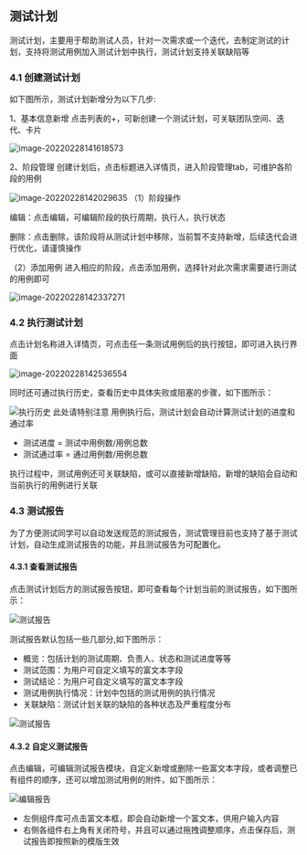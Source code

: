 ## 测试计划

测试计划，主要用于帮助测试人员，针对一次需求或一个迭代，去制定测试的计划，支持将测试用例加入测试计划中执行，测试计划支持关联缺陷等

### 4.1 创建测试计划

如下图所示，测试计划新增分为以下几步:

1、基本信息新增 点击列表的+，可新创建一个测试计划，可关联团队空间、迭代、卡片

![image-20220228141618573](http://devops-minio.jdcloud.com/doc-image/All-Image/test_plan.assets/image-20220228141618573.png)

2、阶段管理  创建计划后，点击标题进入详情页，进入阶段管理tab，可维护各阶段的用例

![image-20220228142029635](http://devops-minio.jdcloud.com/doc-image/All-Image/test_plan.assets/image-20220228142029635.png) （1）阶段操作

编辑：点击编辑，可编辑阶段的执行周期，执行人，执行状态

删除：点击删除，该阶段将从测试计划中移除，当前暂不支持新增，后续迭代会进行优化，请谨慎操作

（2）添加用例  进入相应的阶段，点击添加用例，选择针对此次需求需要进行测试的用例即可

![image-20220228142337271](http://devops-minio.jdcloud.com/doc-image/All-Image/test_plan.assets/image-20220228142337271.png)

### 4.2 执行测试计划

点击计划名称进入详情页，可点击任一条测试用例后的执行按钮，即可进入执行界面

![image-20220228142536554](http://devops-minio.jdcloud.com/doc-image/All-Image/test_plan.assets/image-20220228142536554.png)

同时还可通过执行历史，查看历史中具体失败或阻塞的步骤，如下图所示：

![执行历史](http://devops-minio.jdcloud.com/doc-image/All-Image/test_plan.assets/plan_执行历史结果.jpg) 此处请特别注意 用例执行后，测试计划会自动计算测试计划的进度和通过率

- 测试进度 = 测试中用例数/用例总数
- 测试通过率 = 通过用例数/用例总数

执行过程中，测试用例还可关联缺陷，或可以直接新增缺陷，新增的缺陷会自动和当前执行的用例进行关联

### 4.3 测试报告

为了方便测试同学可以自动发送规范的测试报告，测试管理目前也支持了基于测试计划，自动生成测试报告的功能，并且测试报告为可配置化。

#### 4.3.1 查看测试报告

点击测试计划后方的测试报告按钮，即可查看每个计划当前的测试报告，如下图所示：

![测试报告](http://devops-minio.jdcloud.com/doc-image/All-Image/test_plan.assets/plan_测试报告.jpg)

测试报告默认包括一些几部分,如下图所示：

- 概览：包括计划的测试周期、负责人、状态和测试进度等等
- 测试范围：为用户可自定义填写的富文本字段
- 测试结论：为用户可自定义填写的富文本字段
- 测试用例执行情况：计划中包括的测试用例的执行情况
- 关联缺陷：测试计划关联的缺陷的各种状态及严重程度分布

![测试报告](http://devops-minio.jdcloud.com/doc-image/All-Image/test_plan.assets/plan_测试报告查看.jpg)

#### 4.3.2 自定义测试报告

点击编辑，可编辑测试报告模块，自定义新增或删除一些富文本字段，或者调整已有组件的顺序，还可以增加测试用例的附件，如下图所示：

![编辑报告](http://devops-minio.jdcloud.com/doc-image/All-Image/test_plan.assets/plan_编辑测试报告.jpg)

- 左侧组件库可点击富文本框，即会自动新增一个富文本，供用户输入内容
- 右侧各组件右上角有关闭符号，并且可以通过拖拽调整顺序，点击保存后，测试报告即按照新的模版生效

# 